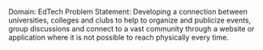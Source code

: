 Domain: EdTech
Problem Statement: Developing a connection between universities, colleges and clubs to help to organize and publicize events, group discussions and connect to a vast community through a website or application where it is not possible to reach physically every time.
